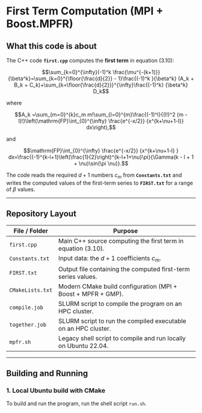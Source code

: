 # First Term Computation (MPI + Boost.MPFR)

## What this code is about

The C++ code **`first.cpp`** computes the **first term** in equation (3.10):

$$\sum_{k=0}^{\infty}(-1)^k \frac{\mu^{-(k+1)}}{\beta^k}=\sum_{k=0}^{\floor{\frac{d}{2}} - 1}\frac{(-1)^k }{\beta^k} (A_k + B_k + C_k)+\sum_{k=\floor{\frac{d}{2}}}^{\infty}\frac{(-1)^k} {\beta^k} D_k$$

where

$$A_k =\sum_{m=0}^{k}c_m m!\sum_{l=0}^{m}\frac{(-1)^l}{(l!)^2 (m - l)!}\left(\mathrm{FP}\int_{0}^{\infty} \frac{e^{-x/2}} {x^{k+\nu+1-l}} dx\right),$$

and

$$\mathrm{FP}\int_{0}^{\infty} \frac{e^{-x/2}} {x^{k+\nu+1-l} } dx=\frac{(-1)^{k-l+1}\left(\frac{1}{2}\right)^{k-l+1+\nu}\pi}{\Gamma(k - l + 1 + \nu)\sin(\pi \nu)}.$$

The code reads the required $d + 1$ numbers $c_m$ from **`Constants.txt`** and writes the computed values of the first-term series to **`FIRST.txt`** for a range of $\beta$ values.

---

## Repository Layout

| File / Folder     | Purpose                                                                 |
|-------------------|-------------------------------------------------------------------------|
| `first.cpp`       | Main C++ source computing the first term in equation (3.10).            |
| `Constants.txt`   | Input data: the $d + 1$ coefficients $c_m$.                              |
| `FIRST.txt`       | Output file containing the computed first-term series values.           |
| `CMakeLists.txt`  | Modern CMake build configuration (MPI + Boost + MPFR + GMP).            |
| `compile.job`     | SLURM script to compile the program on an HPC cluster.                  |
| `together.job`    | SLURM script to run the compiled executable on an HPC cluster.          |
| `mpfr.sh`         | Legacy shell script to compile and run locally on Ubuntu 22.04.         |

---

## Building and Running

### 1. Local Ubuntu build with CMake

To build and run the program, run the shell script `run.sh`. 
